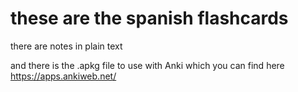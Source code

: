 # these are the spanish flashcards

there are notes in plain text

and there is the .apkg file to use with Anki which you can find here https://apps.ankiweb.net/
